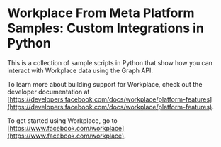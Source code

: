 # Workplace From Meta Platform Samples: Custom Integrations in Python

This is a collection of sample scripts in Python that show how you can interact with Workplace data using the Graph API.

To learn more about building support for Workplace, check out the developer documentation at [https://developers.facebook.com/docs/workplace/platform-features](https://developers.facebook.com/docs/workplace/platform-features).

To get started using Workplace, go to [https://www.facebook.com/workplace](https://www.facebook.com/workplace).
